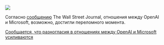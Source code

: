 <!--2025-06-17 14:42:15-->
<div class="yb">
  <div class="rss habr"><img src="https://habrastorage.org/getpro/habr/upload_files/7b7/29e/e26/7b729ee269f6ab92527f05ec3ad991cf.jpg" /><p>Согласно&nbsp;<a href="https://www.wsj.com/tech/ai/openai-and-microsoft-tensions-are-reaching-a-boiling-point-4981c44f?st=oztNm3&amp;reflink=desktopwebshare_permalink" rel="noopener noreferrer nofollow">сообщению</a>&nbsp;The Wall Street Journal, отношения между OpenAI и Microsoft, возможно, достигли переломного момента.</p> <a... <p class="titl"><a href="https://habr.com/ru/companies/bothub/news/919290/?utm_source=habrahabr&utm_medium=rss&utm_campaign=919290">Сообщается, что разногласия в отношениях между OpenAI и Microsoft усиливаются</a></p></div>
</div>
